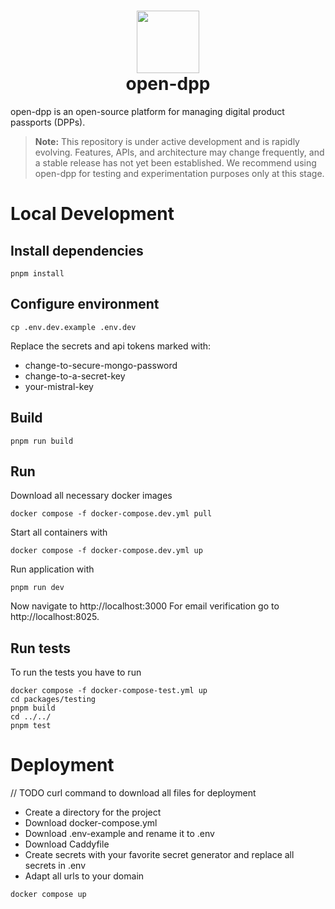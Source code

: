 # <div align="center"><img  src="https://github.com/user-attachments/assets/4ecd546b-ad7c-4c1d-bee4-e06518c41ec8" width="100"/> </br>open-dpp</div>

open-dpp is an open-source platform for managing digital product passports (DPPs).

> **Note:** This repository is under active development and is rapidly evolving. Features, APIs, and architecture may change frequently, and a stable release has not yet been established. We recommend using open-dpp for testing and experimentation purposes only at this stage.

# Local Development
## Install dependencies
```shell
pnpm install
```

## Configure environment
```shell
cp .env.dev.example .env.dev
```
Replace the secrets and api tokens marked with:
* change-to-secure-mongo-password
* change-to-a-secret-key
* your-mistral-key

## Build
```shell
pnpm run build
```

## Run
Download all necessary docker images
```shell
docker compose -f docker-compose.dev.yml pull
```
Start all containers with
```shell
docker compose -f docker-compose.dev.yml up
```
Run application with
```shell
pnpm run dev
```
Now navigate to http://localhost:3000
For email verification go to http://localhost:8025.
## Run tests
To run the tests you have to run
```shell
docker compose -f docker-compose-test.yml up
cd packages/testing
pnpm build
cd ../../
pnpm test
```

# Deployment
// TODO curl command to download all files for deployment

* Create a directory for the project
* Download docker-compose.yml
* Download .env-example and rename it to .env
* Download Caddyfile
* Create secrets with your favorite secret generator and replace all secrets in .env
* Adapt all urls to your domain

```
docker compose up
```